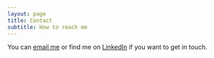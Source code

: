 ```yaml
---
layout: page
title: Contact
subtitle: How to reach me
---
```


You can [email me](mailto:tlifschitz@itba.edu.ar) or find me on [LinkedIn](https://www.linkedin.com/in/tlifschitz/) if you want to get in touch.

